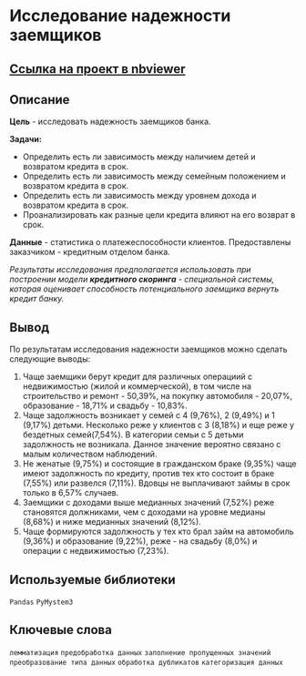 # Исследование надежности заемщиков
## [Ссылка на проект в nbviewer](https://nbviewer.org/github/KSingular/yp_da_projects/blob/17fc4d577f71f792866db8cb86cc519eebdc6a03/set_01_lenders/set_01_lenders.ipynb) 
## Описание

**Цель** - исследовать надежность заемщиков банка.  

**Задачи:**
* Определить есть ли зависимость между наличием детей и возвратом кредита в срок.
* Определить есть ли зависимость между семейным положением и возвратом кредита в срок.  
* Определить есть ли зависимость между уровнем дохода и возвратом кредита в срок.  
* Проанализировать как разные цели кредита влияют на его возврат в срок.

**Данные** - статистика о платежеспособности клиентов.  Предоставлены заказчиком - кредитным отделом банка.

*Результаты исследования предполагается использовать при построении модели **кредитного скоринга** - специальной системы, которая оценивает способность потенциального заемщика вернуть кредит банку.*

## Вывод
По результатам исследования надежности заемщиков можно сделать следующие выводы:
1. Чаще  заемщики берут кредит для различных операциий с недвижимостью (жилой и коммерческой), в том числе на строительство и ремонт  - 50,39%, на покупку автомобиля - 20,07%, образование - 18,71% и свадьбу - 10,83%.  
2. Чаще задолжность возникает у семей с 4 (9,76%), 2 (9,49%) и 1 (9,17%) детьми. Несколько реже у клиентов с 3 (8,18%) и еще реже у бездетных семей(7,54%). В категории семьи с 5 детьми задолжность не возникала. Данное значение вероятно связано с малым количеством наблюдений.  
3. Не женатые (9,75%) и состоящие в гражданском браке (9,35%) чаще имеют задолжность по кредиту, против тех кто состоит в браке (7,55%) или развелся (7,11%). Вдовцы не выплачивают займы в срок только в 6,57% случаев.  
4. Заемщики с доходами выше медианных значений (7,52%) реже становятся должниками, чем с доходами на уровне медианы (8,68%) и ниже медианных значений (8,12%).  
5. Чаще формируются задолжность у тех кто брал займ на автомобиль (9,36%) и образование (9,22%), реже - на свадьбу (8,0%) и операции с недвижимостью (7,23%). 

## Используемые библиотеки
`Pandas` `PyMystem3`

## Ключевые слова
`лемматизация` `предобработка данных` `заполнение пропущенных значений` `преобразование типа данных` `обработка дубликатов` `категоризация данных`
